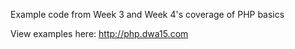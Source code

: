 Example code from Week 3 and Week 4's coverage of PHP basics

View examples here: <http://php.dwa15.com>
